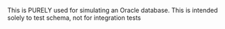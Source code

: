 This is PURELY used for simulating an Oracle database.  This is intended solely to test schema, not for integration tests